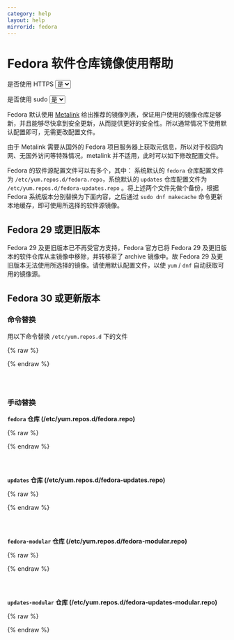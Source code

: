 ```yaml
---
category: help
layout: help
mirrorid: fedora
---
```


<!-- 本 markdown 从 mirrorz-org/mirrorz-help 自动生成，如需修改，请修改 mirrorz-org/mirrorz-help 的对应部分 -->

# Fedora 软件仓库镜像使用帮助

<form class="form-inline">
<div class="form-group">
	<label>是否使用 HTTPS</label>
	<select id="http-select" class="form-control content-select" data-target="#content-0,#content-1,#content-2,#content-3,#content-4">
	  <option data-http_protocol="https://" selected>是</option>
	  <option data-http_protocol="http://">否</option>
	</select>
</div>
</form>


<form class="form-inline">
<div class="form-group">
	<label>是否使用 sudo</label>
	<select id="sudo-select" class="form-control content-select" data-target="#content-0,#content-1,#content-2,#content-3,#content-4">
	  <option data-sudo="sudo " data-sudoE="sudo -E " selected>是</option>
	  <option data-sudo="" data-sudoE="">否</option>
	</select>
</div>
</form>



Fedora 默认使用 [Metalink](https://zh.fedoracommunity.org/2018/04/05/fedora-secures-package-delivery.html) 给出推荐的镜像列表，保证用户使用的镜像仓库足够新，并且能够尽快拿到安全更新，从而提供更好的安全性。所以通常情况下使用默认配置即可，无需更改配置文件。

由于 Metalink 需要从国外的 Fedora 项目服务器上获取元信息，所以对于校园内网、无国外访问等特殊情况，metalink 并不适用，此时可以如下修改配置文件。

Fedora 的软件源配置文件可以有多个，其中：
系统默认的 `fedora` 仓库配置文件为 `/etc/yum.repos.d/fedora.repo`，系统默认的 `updates` 仓库配置文件为 `/etc/yum.repos.d/fedora-updates.repo` 。将上述两个文件先做个备份，根据 Fedora 系统版本分别替换为下面内容，之后通过 `sudo dnf makecache` 命令更新本地缓存，即可使用所选择的软件源镜像。

## Fedora 29 或更旧版本

Fedora 29 及更旧版本已不再受官方支持，Fedora 官方已将 Fedora 29 及更旧版本的软件仓库从主镜像中移除，并转移至了 archive 镜像中。故 Fedora 29 及更旧版本无法使用所选择的镜像。请使用默认配置文件，以使 `yum` / `dnf` 自动获取可用的镜像源。

## Fedora 30 或更新版本

### 命令替换

用以下命令替换 `/etc/yum.repos.d` 下的文件



{% raw %}
<script id="template-0" type="x-tmpl-markup">
{{sudo}}sed -e 's|^metalink=|#metalink=|g' \
         -e 's|^#baseurl=http://download.example/pub/fedora/linux|baseurl={{http_protocol}}{{mirror}}|g' \
         -i.bak \
         /etc/yum.repos.d/fedora.repo \
         /etc/yum.repos.d/fedora-modular.repo \
         /etc/yum.repos.d/fedora-updates.repo \
         /etc/yum.repos.d/fedora-updates-modular.repo
</script>
{% endraw %}

<p></p>

<pre>
<code id="content-0" class="language-bash" data-template="#template-0" data-select="#http-select,#sudo-select">
</code>
</pre>



### 手动替换

**`fedora` 仓库 (/etc/yum.repos.d/fedora.repo)**



{% raw %}
<script id="template-1" type="x-tmpl-markup">
[fedora]
name=Fedora $releasever - $basearch
failovermethod=priority
baseurl={{http_protocol}}{{mirror}}/releases/$releasever/Everything/$basearch/os/
metadata_expire=28d
gpgcheck=1
gpgkey=file:///etc/pki/rpm-gpg/RPM-GPG-KEY-fedora-$releasever-$basearch
skip_if_unavailable=False
</script>
{% endraw %}

<p></p>

<pre>
<code id="content-1" class="language-ini" data-template="#template-1" data-select="#http-select,#sudo-select">
</code>
</pre>


**`updates` 仓库 (/etc/yum.repos.d/fedora-updates.repo)**



{% raw %}
<script id="template-2" type="x-tmpl-markup">
[updates]
name=Fedora $releasever - $basearch - Updates
failovermethod=priority
baseurl={{http_protocol}}{{mirror}}/updates/$releasever/Everything/$basearch/
enabled=1
gpgcheck=1
metadata_expire=6h
gpgkey=file:///etc/pki/rpm-gpg/RPM-GPG-KEY-fedora-$releasever-$basearch
skip_if_unavailable=False
</script>
{% endraw %}

<p></p>

<pre>
<code id="content-2" class="language-ini" data-template="#template-2" data-select="#http-select,#sudo-select">
</code>
</pre>


**`fedora-modular` 仓库 (/etc/yum.repos.d/fedora-modular.repo)**




{% raw %}
<script id="template-3" type="x-tmpl-markup">
[fedora-modular]
name=Fedora Modular $releasever - $basearch
failovermethod=priority
baseurl={{http_protocol}}{{mirror}}/releases/$releasever/Modular/$basearch/os/
enabled=1
metadata_expire=7d
gpgcheck=1
gpgkey=file:///etc/pki/rpm-gpg/RPM-GPG-KEY-fedora-$releasever-$basearch
skip_if_unavailable=False
</script>
{% endraw %}

<p></p>

<pre>
<code id="content-3" class="language-ini" data-template="#template-3" data-select="#http-select,#sudo-select">
</code>
</pre>


**`updates-modular` 仓库 (/etc/yum.repos.d/fedora-updates-modular.repo)**




{% raw %}
<script id="template-4" type="x-tmpl-markup">
[updates-modular]
name=Fedora Modular $releasever - $basearch - Updates
failovermethod=priority
baseurl={{http_protocol}}{{mirror}}/updates/$releasever/Modular/$basearch/
enabled=1
gpgcheck=1
metadata_expire=6h
gpgkey=file:///etc/pki/rpm-gpg/RPM-GPG-KEY-fedora-$releasever-$basearch
skip_if_unavailable=False
</script>
{% endraw %}

<p></p>

<pre>
<code id="content-4" class="language-ini" data-template="#template-4" data-select="#http-select,#sudo-select">
</code>
</pre>


